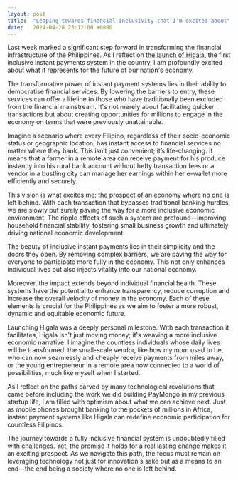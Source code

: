 ```yaml
---
layout: post
title:  "Leaping towards financial inclusivity that I'm excited about"
date:   2024-04-28 23:12:00 +0800
---
```


Last week marked a significant step forward in transforming the financial infrastructure of the Philippines. As I reflect on [the launch of Higala](https://www.gmanetwork.com/news/money/companies/904862/instant-payment-startup-to-provide-below-p1-transaction-fees/story/), the first inclusive instant payments system in the country, I am profoundly excited about what it represents for the future of our nation's economy.

The transformative power of instant payment systems lies in their ability to democratise financial services. By lowering the barriers to entry, these services can offer a lifeline to those who have traditionally been excluded from the financial mainstream. It's not merely about facilitating quicker transactions but about creating opportunities for millions to engage in the economy on terms that were previously unattainable.

Imagine a scenario where every Filipino, regardless of their socio-economic status or geographic location, has instant access to financial services no matter where they bank. This isn’t just convenient; it’s life-changing. It means that a farmer in a remote area can receive payment for his produce instantly into his rural bank account without hefty transaction fees or a vendor in a bustling city can manage her earnings within her e-wallet more efficiently and securely.

This vision is what excites me: the prospect of an economy where no one is left behind. With each transaction that bypasses traditional banking hurdles, we are slowly but surely paving the way for a more inclusive economic environment. The ripple effects of such a system are profound—improving household financial stability, fostering small business growth and ultimately driving national economic development.

The beauty of inclusive instant payments lies in their simplicity and the doors they open. By removing complex barriers, we are paving the way for everyone to participate more fully in the economy. This not only enhances individual lives but also injects vitality into our national economy.

Moreover, the impact extends beyond individual financial health. These systems have the potential to enhance transparency, reduce corruption and increase the overall velocity of money in the economy. Each of these elements is crucial for the Philippines as we aim to foster a more robust, dynamic and equitable economic future.

Launching Higala was a deeply personal milestone. With each transaction it facilitates, Higala isn't just moving money; it's weaving a more inclusive economic narrative. I imagine the countless individuals whose daily lives will be transformed: the small-scale vendor, like how my mom used to be, who can now seamlessly and cheaply receive payments from miles away, or the young entrepreneur in a remote area now connected to a world of possibilities, much like myself when I started.

As I reflect on the paths carved by many technological revolutions that came before including the work we did building PayMongo in my previous startup life, I am filled with optimism about what we can achieve next. Just as mobile phones brought banking to the pockets of millions in Africa, instant payment systems like Higala can redefine economic participation for countless Filipinos.

The journey towards a fully inclusive financial system is undoubtedly filled with challenges. Yet, the promise it holds for a real lasting change makes it an exciting prospect. As we navigate this path, the focus must remain on leveraging technology not just for innovation's sake but as a means to an end—the end being a society where no one is left behind.

